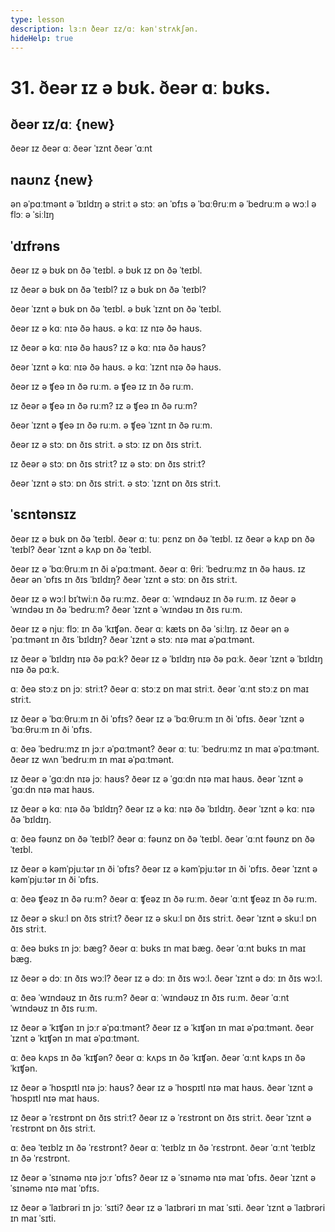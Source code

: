 ```yaml
---
type: lesson
description: lɜːn ðeər ɪz/ɑː kənˈstrʌkʃən.
hideHelp: true
---
```


# 31. ðeər ɪz ə bʊk. ðeər ɑː bʊks.

## ðeər ɪz/ɑː {new}

ðeər ɪz
ðeər ɑː
ðeər ˈɪznt
ðeər ˈɑːnt

## naʊnz {new}

ən əˈpɑːtmənt
ə ˈbɪldɪŋ
ə striːt
ə stɔː
ən ˈɒfɪs
ə ˈbɑːθruːm
ə ˈbedruːm
ə wɔːl
ə flɔː
ə ˈsiːlɪŋ

## ˈdɪfrəns

ðeər ɪz ə bʊk ɒn ðə ˈteɪbl.
ə bʊk ɪz ɒn ðə ˈteɪbl.

ɪz ðeər ə bʊk ɒn ðə ˈteɪbl?
ɪz ə bʊk ɒn ðə ˈteɪbl?

ðeər ˈɪznt ə bʊk ɒn ðə ˈteɪbl.
ə bʊk ˈɪznt ɒn ðə ˈteɪbl.

ðeər ɪz ə kɑː nɪə ðə haʊs.
ə kɑː ɪz nɪə ðə haʊs.

ɪz ðeər ə kɑː nɪə ðə haʊs?
ɪz ə kɑː nɪə ðə haʊs?

ðeər ˈɪznt ə kɑː nɪə ðə haʊs.
ə kɑː ˈɪznt nɪə ðə haʊs.

ðeər ɪz ə ʧeə ɪn ðə ruːm.
ə ʧeə ɪz ɪn ðə ruːm.

ɪz ðeər ə ʧeə ɪn ðə ruːm?
ɪz ə ʧeə ɪn ðə ruːm?

ðeər ˈɪznt ə ʧeə ɪn ðə ruːm.
ə ʧeə ˈɪznt ɪn ðə ruːm.

ðeər ɪz ə stɔː ɒn ðɪs striːt.
ə stɔː ɪz ɒn ðɪs striːt.

ɪz ðeər ə stɔː ɒn ðɪs striːt?
ɪz ə stɔː ɒn ðɪs striːt?

ðeər ˈɪznt ə stɔː ɒn ðɪs striːt.
ə stɔː ˈɪznt ɒn ðɪs striːt.

## ˈsɛntənsɪz

ðeər ɪz ə bʊk ɒn ðə ˈteɪbl.
ðeər ɑː tuː pɛnz ɒn ðə ˈteɪbl.
ɪz ðeər ə kʌp ɒn ðə ˈteɪbl?
ðeər ˈɪznt ə kʌp ɒn ðə ˈteɪbl.

ðeər ɪz ə ˈbɑːθruːm ɪn ði əˈpɑːtmənt.
ðeər ɑː θriː ˈbedruːmz ɪn ðə haʊs.
ɪz ðeər ən ˈɒfɪs ɪn ðɪs ˈbɪldɪŋ?
ðeər ˈɪznt ə stɔː ɒn ðɪs striːt.

ðeər ɪz ə wɔːl bɪˈtwiːn ðə ruːmz.
ðeər ɑː ˈwɪndəʊz ɪn ðə ruːm.
ɪz ðeər ə ˈwɪndəʊ ɪn ðə ˈbedruːm?
ðeər ˈɪznt ə ˈwɪndəʊ ɪn ðɪs ruːm.

ðeər ɪz ə njuː flɔː ɪn ðə ˈkɪʧən.
ðeər ɑː kæts ɒn ðə ˈsiːlɪŋ.
ɪz ðeər ən əˈpɑːtmənt ɪn ðɪs ˈbɪldɪŋ?
ðeər ˈɪznt ə stɔː nɪə maɪ əˈpɑːtmənt.

ɪz ðeər ə ˈbɪldɪŋ nɪə ðə pɑːk?
ðeər ɪz ə ˈbɪldɪŋ nɪə ðə pɑːk.
ðeər ˈɪznt ə ˈbɪldɪŋ nɪə ðə pɑːk.

ɑː ðeə stɔːz ɒn jɔː striːt?
ðeər ɑː stɔːz ɒn maɪ striːt.
ðeər ˈɑːnt stɔːz ɒn maɪ striːt.

ɪz ðeər ə ˈbɑːθruːm ɪn ði ˈɒfɪs?
ðeər ɪz ə ˈbɑːθruːm ɪn ði ˈɒfɪs.
ðeər ˈɪznt ə ˈbɑːθruːm ɪn ði ˈɒfɪs.

ɑː ðeə ˈbedruːmz ɪn jɔːr əˈpɑːtmənt?
ðeər ɑː tuː ˈbedruːmz ɪn maɪ əˈpɑːtmənt.
ðeər ɪz wʌn ˈbedruːm ɪn maɪ əˈpɑːtmənt.

ɪz ðeər ə ˈgɑːdn nɪə jɔː haʊs?
ðeər ɪz ə ˈgɑːdn nɪə maɪ haʊs.
ðeər ˈɪznt ə ˈgɑːdn nɪə maɪ haʊs.

ɪz ðeər ə kɑː nɪə ðə ˈbɪldɪŋ?
ðeər ɪz ə kɑː nɪə ðə ˈbɪldɪŋ.
ðeər ˈɪznt ə kɑː nɪə ðə ˈbɪldɪŋ.

ɑː ðeə fəʊnz ɒn ðə ˈteɪbl?
ðeər ɑː fəʊnz ɒn ðə ˈteɪbl.
ðeər ˈɑːnt fəʊnz ɒn ðə ˈteɪbl.

ɪz ðeər ə kəmˈpjuːtər ɪn ði ˈɒfɪs?
ðeər ɪz ə kəmˈpjuːtər ɪn ði ˈɒfɪs.
ðeər ˈɪznt ə kəmˈpjuːtər ɪn ði ˈɒfɪs.

ɑː ðeə ʧeəz ɪn ðə ruːm?
ðeər ɑː ʧeəz ɪn ðə ruːm.
ðeər ˈɑːnt ʧeəz ɪn ðə ruːm.

ɪz ðeər ə skuːl ɒn ðɪs striːt?
ðeər ɪz ə skuːl ɒn ðɪs striːt.
ðeər ˈɪznt ə skuːl ɒn ðɪs striːt.

ɑː ðeə bʊks ɪn jɔː bæg?
ðeər ɑː bʊks ɪn maɪ bæg.
ðeər ˈɑːnt bʊks ɪn maɪ bæg.

ɪz ðeər ə dɔː ɪn ðɪs wɔːl?
ðeər ɪz ə dɔː ɪn ðɪs wɔːl.
ðeər ˈɪznt ə dɔː ɪn ðɪs wɔːl.

ɑː ðeə ˈwɪndəʊz ɪn ðɪs ruːm?
ðeər ɑː ˈwɪndəʊz ɪn ðɪs ruːm.
ðeər ˈɑːnt ˈwɪndəʊz ɪn ðɪs ruːm.

ɪz ðeər ə ˈkɪʧən ɪn jɔːr əˈpɑːtmənt?
ðeər ɪz ə ˈkɪʧən ɪn maɪ əˈpɑːtmənt.
ðeər ˈɪznt ə ˈkɪʧən ɪn maɪ əˈpɑːtmənt.

ɑː ðeə kʌps ɪn ðə ˈkɪʧən?
ðeər ɑː kʌps ɪn ðə ˈkɪʧən.
ðeər ˈɑːnt kʌps ɪn ðə ˈkɪʧən.

ɪz ðeər ə ˈhɒspɪtl nɪə jɔː haʊs?
ðeər ɪz ə ˈhɒspɪtl nɪə maɪ haʊs.
ðeər ˈɪznt ə ˈhɒspɪtl nɪə maɪ haʊs.

ɪz ðeər ə ˈrɛstrɒnt ɒn ðɪs striːt?
ðeər ɪz ə ˈrɛstrɒnt ɒn ðɪs striːt.
ðeər ˈɪznt ə ˈrɛstrɒnt ɒn ðɪs striːt.

ɑː ðeə ˈteɪblz ɪn ðə ˈrɛstrɒnt?
ðeər ɑː ˈteɪblz ɪn ðə ˈrɛstrɒnt.
ðeər ˈɑːnt ˈteɪblz ɪn ðə ˈrɛstrɒnt.

ɪz ðeər ə ˈsɪnəmə nɪə jɔːr ˈɒfɪs?
ðeər ɪz ə ˈsɪnəmə nɪə maɪ ˈɒfɪs.
ðeər ˈɪznt ə ˈsɪnəmə nɪə maɪ ˈɒfɪs.

ɪz ðeər ə ˈlaɪbrəri ɪn jɔː ˈsɪti?
ðeər ɪz ə ˈlaɪbrəri ɪn maɪ ˈsɪti.
ðeər ˈɪznt ə ˈlaɪbrəri ɪn maɪ ˈsɪti.
